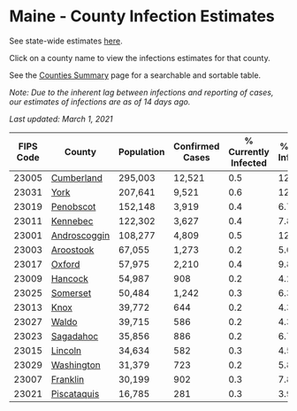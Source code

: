 # Maine - County Infection Estimates

See state-wide estimates [here](/infections/us-me).

Click on a county name to view the infections estimates for that county.

See the [Counties Summary](/infections/summary-counties) page for a searchable and sortable table.

*Note: Due to the inherent lag between infections and reporting of cases, our estimates of infections are as of 14 days ago.*

*Last updated: March 1, 2021*

|   FIPS Code |                       County |   Population |   Confirmed Cases |   % Currently Infected |   % Total Infected |
|-------------|------------------------------|--------------|-------------------|------------------------|--------------------|
|       23005 |     [Cumberland](cumberland) |      295,003 |            12,521 |                    0.5 |               12.4 |
|       23031 |                 [York](york) |      207,641 |             9,521 |                    0.6 |               12.4 |
|       23019 |       [Penobscot](penobscot) |      152,148 |             3,919 |                    0.4 |                6.7 |
|       23011 |         [Kennebec](kennebec) |      122,302 |             3,627 |                    0.4 |                7.8 |
|       23001 | [Androscoggin](androscoggin) |      108,277 |             4,809 |                    0.5 |               12.0 |
|       23003 |       [Aroostook](aroostook) |       67,055 |             1,273 |                    0.2 |                5.0 |
|       23017 |             [Oxford](oxford) |       57,975 |             2,210 |                    0.4 |                9.8 |
|       23009 |           [Hancock](hancock) |       54,987 |               908 |                    0.2 |                4.2 |
|       23025 |         [Somerset](somerset) |       50,484 |             1,242 |                    0.3 |                6.3 |
|       23013 |                 [Knox](knox) |       39,772 |               644 |                    0.2 |                4.3 |
|       23027 |               [Waldo](waldo) |       39,715 |               586 |                    0.2 |                4.3 |
|       23023 |       [Sagadahoc](sagadahoc) |       35,856 |               886 |                    0.2 |                6.7 |
|       23015 |           [Lincoln](lincoln) |       34,634 |               582 |                    0.3 |                4.5 |
|       23029 |     [Washington](washington) |       31,379 |               723 |                    0.2 |                5.8 |
|       23007 |         [Franklin](franklin) |       30,199 |               902 |                    0.3 |                7.8 |
|       23021 |   [Piscataquis](piscataquis) |       16,785 |               281 |                    0.3 |                3.9 |